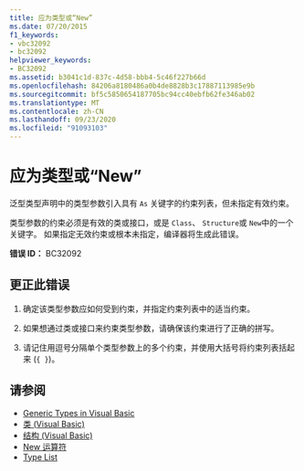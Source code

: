 ```yaml
---
title: 应为类型或“New”
ms.date: 07/20/2015
f1_keywords:
- vbc32092
- bc32092
helpviewer_keywords:
- BC32092
ms.assetid: b3041c1d-837c-4d58-bbb4-5c46f227b66d
ms.openlocfilehash: 84206a8180486a0b4de8828b3c17887113985e9b
ms.sourcegitcommit: bf5c5850654187705bc94cc40ebfb62fe346ab02
ms.translationtype: MT
ms.contentlocale: zh-CN
ms.lasthandoff: 09/23/2020
ms.locfileid: "91093103"
---
```

# <a name="type-or-new-expected"></a>应为类型或“New”

泛型类型声明中的类型参数引入具有 `As` 关键字的约束列表，但未指定有效约束。  
  
 类型参数的约束必须是有效的类或接口，或是 `Class`、 `Structure`或 `New`中的一个关键字。 如果指定无效约束或根本未指定，编译器将生成此错误。  
  
 **错误 ID：** BC32092  
  
## <a name="to-correct-this-error"></a>更正此错误  
  
1. 确定该类型参数应如何受到约束，并指定约束列表中的适当约束。  
  
2. 如果想通过类或接口来约束类型参数，请确保该约束进行了正确的拼写。  
  
3. 请记住用逗号分隔单个类型参数上的多个约束，并使用大括号将约束列表括起来 (`{ }`)。  
  
## <a name="see-also"></a>请参阅

- [Generic Types in Visual Basic](../programming-guide/language-features/data-types/generic-types.md)
- [类 (Visual Basic)](../language-reference/statements/class-statement.md)
- [结构 (Visual Basic)](../language-reference/statements/structure-statement.md)
- [New 运算符](../language-reference/operators/new-operator.md)
- [Type List](../language-reference/statements/type-list.md)
